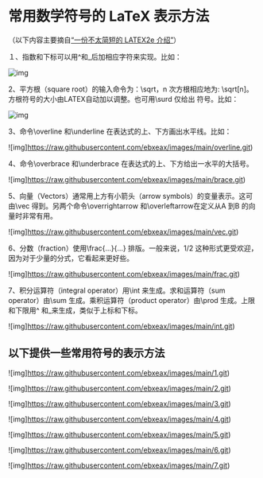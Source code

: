 # 常用数学符号的 LaTeX 表示方法

（以下内容主要摘自[“一份不太简短的 LATEX2e 介绍”](http://www.mohu.org/info/lshort-cn.pdf)）

１、指数和下标可以用^和_后加相应字符来实现。比如：

![img](https://raw.githubusercontent.com/ebxeax/images/main/foot.git)

2、平方根（square root）的输入命令为：\sqrt，n 次方根相应地为: \sqrt[n]。方根符号的大小由LATEX自动加以调整。也可用\surd 仅给出
符号。比如：

![img](https://raw.githubusercontent.com/ebxeax/images/main/sqrt.git)

3、命令\overline 和\underline 在表达式的上、下方画出水平线。比如：

![img]https://raw.githubusercontent.com/ebxeax/images/main/overline.git)

4、命令\overbrace 和\underbrace 在表达式的上、下方给出一水平的大括号。

![img]https://raw.githubusercontent.com/ebxeax/images/main/brace.git)

5、向量（Vectors）通常用上方有小箭头（arrow symbols）的变量表示。这可由\vec 得到。另两个命令\overrightarrow 和\overleftarrow在定义从A 到B 的向量时非常有用。

![img]https://raw.githubusercontent.com/ebxeax/images/main/vec.git)

6、分数（fraction）使用\frac{...}{...} 排版。一般来说，1/2 这种形式更受欢迎，因为对于少量的分式，它看起来更好些。

![img]https://raw.githubusercontent.com/ebxeax/images/main/frac.git)

7、积分运算符（integral operator）用\int 来生成。求和运算符（sum operator）由\sum 生成。乘积运算符（product operator）由\prod 生成。上限和下限用^ 和_来生成，类似于上标和下标。

![img]https://raw.githubusercontent.com/ebxeax/images/main/int.git)

## 以下提供一些常用符号的表示方法

![img]https://raw.githubusercontent.com/ebxeax/images/main/1.git)

![img]https://raw.githubusercontent.com/ebxeax/images/main/2.git)

![img]https://raw.githubusercontent.com/ebxeax/images/main/3.git)

![img]https://raw.githubusercontent.com/ebxeax/images/main/4.git)

![img]https://raw.githubusercontent.com/ebxeax/images/main/5.git)

![img]https://raw.githubusercontent.com/ebxeax/images/main/6.git)

![img]https://raw.githubusercontent.com/ebxeax/images/main/7.git)